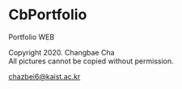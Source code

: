 # CbPortfolio
Portfolio WEB

Copyright 2020. Changbae Cha  
All pictures cannot be copied without permission.

chazbei6@kaist.ac.kr
